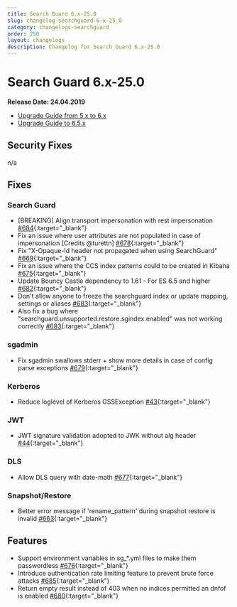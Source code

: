 ```yaml
---
title: Search Guard 6.x-25.0
slug: changelog-searchguard-6-x-25_0
category: changelogs-searchguard
order: 250
layout: changelogs
description: Changelog for Search Guard 6.x-25.0
---
```


<!---
Copryight 2019 floragunn GmbH
-->

# Search Guard 6.x-25.0

**Release Date: 24.04.2019**

* [Upgrade Guide from 5.x to 6.x](upgrading-5-6)
* [Upgrade Guide to 6.5.x](upgrading-560)

## Security Fixes 

n/a
  
## Fixes 

### Search Guard

* [BREAKING] Align transport impersonation with rest impersonation [#684](https://github.com/floragunncom/search-guard/issues/684){:target="_blank"}
* Fix an issue where user attributes are not populated in case of impersonation [Credits @turettn] [#678](https://github.com/floragunncom/search-guard/issues/678){:target="_blank"}  
* Fix "X-Opaque-Id header not propagated when using SearchGuard" [#669](https://github.com/floragunncom/search-guard/issues/669){:target="_blank"}
* Fix an issue where the CCS index patterns could to be created in Kibana [#675](https://github.com/floragunncom/search-guard/issues/675){:target="_blank"}
* Update Bouncy Castle dependency to 1.61 - For ES 6.5 and higher [#682](https://github.com/floragunncom/search-guard/issues/682){:target="_blank"}
* Don't allow anyone to freeze the searchguard index or update mapping, settings or aliases [#683](https://github.com/floragunncom/search-guard/issues/683){:target="_blank"}
* Also fix a bug where "searchguard.unsupported.restore.sgindex.enabled" was not working correctly [#683](https://github.com/floragunncom/search-guard/issues/683){:target="_blank"}

### sgadmin

* Fix sgadmin swallows stderr + show more details in case of config parse exceptions [#679](https://github.com/floragunncom/search-guard/issues/679){:target="_blank"}
  
### Kerberos

* Reduce loglevel of Kerberos GSSException [#43](https://github.com/floragunncom/search-guard-enterprise-modules/issues/43){:target="_blank"}

### JWT

* JWT signature validation adopted to JWK without alg header [#44](https://github.com/floragunncom/search-guard-enterprise-modules/issues/44){:target="_blank"}

### DLS

* Allow DLS query with date-math [#677](https://github.com/floragunncom/search-guard/issues/677){:target="_blank"}

### Snapshot/Restore 

* Better error message if 'rename_pattern' during snapshot restore is invalid [#663](https://github.com/floragunncom/search-guard/issues/663){:target="_blank"}

## Features

* Support environment variables in sg_*.yml files to make them passwordless [#676](https://github.com/floragunncom/search-guard/issues/676){:target="_blank"}
* Introduce authentication rate limiting feature to prevent brute force attacks [#685](https://github.com/floragunncom/search-guard/issues/685){:target="_blank"}
* Return empty result instead of 403 when no indices permitted an dnfof is enabled [#680](https://github.com/floragunncom/search-guard/issues/680){:target="_blank"}

